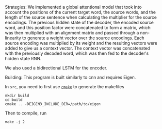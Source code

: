 Strategies:
We implemented a global attentional model that took into account the positions of the current target word, the source words, and the length
of the source sentence when calculating the multiplier for the source encodings.  The previous hidden state of the decoder, the encoded source
word, and this position factor were concatenated to form a matrix, which was then multiplied with an alignment matrix and passed through a
non-linearity to generate a weight vector over the source encodings.  Each source encoding was multiplied by its weight and the resulting
vectors were added to give us a context vector.  The context vector was concatenated with the previously decoded word, which was then fed
to the decoder's hidden state RNN.

We also used a bidirectional LSTM for the encoder.

Building:
This program is built similarly to cnn and requires Eigen.

In `src`, you need to first use [`cmake`](http://www.cmake.org/) to generate the makefiles

    mkdir build
    cd build
    cmake .. -DEIGEN3_INCLUDE_DIR=/path/to/eigen

Then to compile, run

    make -j 2

